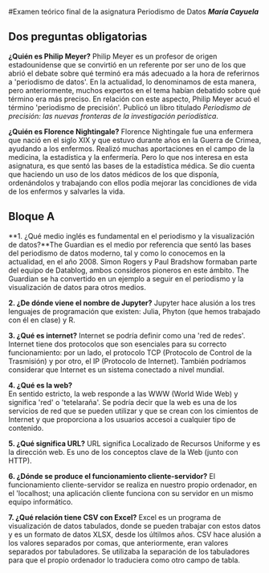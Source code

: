 #Examen teórico final de la asignatura Periodismo de Datos
***María Cayuela***
## Dos preguntas obligatorias 
**¿Quién es Philip Meyer?**
Philip Meyer es un profesor de origen estadounidense que se convirtió en un referente por ser uno de los que abrió el debate sobre qué terminó era más adecuado a la hora de referirnos a 'periodismo de datos'. En la actualidad, lo denominamos de esta manera, pero anteriormente, muchos expertos en el tema habían debatido sobre qué término era más preciso. En relación con este aspecto, Philip Meyer acuó el término 'periodismo de precisión'. Publicó un libro titulado *Periodismo de precisión: las nuevas fronteras de la investigación periodística*.
 
**¿Quién es Florence Nightingale?**
Florence Nightingale fue una enfermera que nació en el siglo XIX y que estuvo durante años en la Guerra de Crimea, ayudando a los enfermos. Realizó muchas aportaciones en el campo de la medicina, la estadística y la enfermería. Pero lo que nos interesa en esta asignatura, es que sentó las bases de la estadística médica. Se dio cuenta que haciendo un uso de los datos médicos de los que disponía, ordenándolos y trabajando con ellos podía mejorar las concidiones de vida de los enfermos y salvarles la vida.  

## Bloque A 
**1. ¿Qué medio inglés es fundamental en el periodismo y la visualización de datos?**The Guardian es el medio por referencia que sentó las bases del periodismo de datos moderno, tal y como lo conocemos en la actualidad, en el año 2008. Simon Rogers y Paul Bradshow formaban parte del equipo de Datablog, ambos consideros pioneros en este ámbito. The Guardian se ha convertido en un ejemplo a seguir en el periodismo y la visualización de datos para otros medios. 

**2. ¿De dónde viene el nombre de Jupyter?**
Jupyter hace alusión a los tres lenguajes de programación que existen: Julia, Phyton (que hemos trabajado con él en clase) y R. 

**3. ¿Qué es internet?**
Internet se podría definir como una 'red de redes'. Internet tiene dos protocolos que son esenciales para su correcto funcionamiento: por un lado, el protocolo TCP (Protocolo de Control de la Trasmisión) y por otro, el IP (Protocolo de Internet). También podríamos considerar que Internet es un sistema conectado a nivel mundial.

**4. ¿Qué es la web?**  
En sentido estricto, la web responde a las WWW (World Wide Web) y significa 'red' o 'tetelaraña'. Se podría decir que la web es una de los servicios de red que se pueden utilizar y que se crean con los cimientos de Internet y que proporciona a los usuarios accesoi a cualquier tipo de contenido. 

**5. ¿Qué significa URL?**
URL significa Localizado de Recursos Uniforme y es la dirección web. Es uno de los conceptos clave de la Web (junto con HTTP). 

**6. ¿Dónde se produce el funcionamiento cliente-servidor?**
El funcionamiento cliente-servidor se realiza en nuestro propio ordenador, en el 'localhost; una aplicación cliente funciona con su servidor en un mismo equipo informático. 

**7. ¿Qué relación tiene CSV con Excel?**
Excel es un programa de visualización de datos tabulados, donde se pueden trabajar con estos datos y es un formato de datos XLSX, desde los últilmos años. CSV hace alusión a los valores separados por comas, que anteriormente, eran valores separados por tabuladores. Se utilizaba la separación de los tabuladores para que el propio ordenador lo traduciera como otro campo de tabla.  
